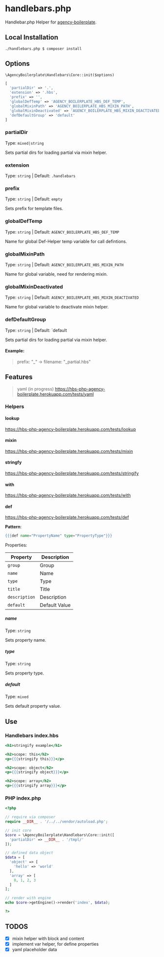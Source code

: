 # handlebars.php

Handlebar.php Helper for [agency-boilerplate](https://github.com/agency-framework/agency-boilerplate).

## Local Installation

```
./handlebars.php $ composer install
```

## Options

`\AgencyBoilerplate\Handlebars\Core::init($options)`

```php
[
  'partialDir' => '.',
  'extension' => '.hbs',
  'prefix' => '',
  'globalDefTemp' => 'AGENCY_BOILERPLATE_HBS_DEF_TEMP',
  'globalMixinPath' => 'AGENCY_BOILERPLATE_HBS_MIXIN_PATH',
  'globalMixinDeactivated' => 'AGENCY_BOILERPLATE_HBS_MIXIN_DEACTIVATED',
  'defDefaultGroup' => 'default'
]
```

### partialDir

Type: `mixed|string`

Sets partial dirs for loading partial via mixin helper.

### extension

Type: `string` | Default: `.handlebars`

### prefix

Type: `string` | Default: `empty`

Sets prefix for template files.

### globalDefTemp

Type: `string` | Default: `AGENCY_BOILERPLATE_HBS_DEF_TEMP` 

Name for global Def-Helper temp variable for call defintions.

### globalMixinPath

Type: `string` | Default: `AGENCY_BOILERPLATE_HBS_MIXIN_PATH` 

Name for global variable, need for rendering mixin.

### globalMixinDeactivated

Type: `string` | Default: `AGENCY_BOILERPLATE_HBS_MIXIN_DEACTIVATED`

Name for global variable to deactivate mixin helper.

### defDefaultGroup

Type: `string` | Default: `default

Sets partial dirs for loading partial via mixin helper.


#### Example:

> prefix: "_" -> filename: "_partial.hbs"

## Features

> yaml (in progress) <https://hbs-php-agency-boilerplate.herokuapp.com/tests/yaml>

### Helpers

#### lookup

<https://hbs-php-agency-boilerplate.herokuapp.com/tests/lookup>

#### mixin

<https://hbs-php-agency-boilerplate.herokuapp.com/tests/mixin>

#### stringfy

<https://hbs-php-agency-boilerplate.herokuapp.com/tests/stringify>

#### with

<https://hbs-php-agency-boilerplate.herokuapp.com/tests/with>

#### def

<https://hbs-php-agency-boilerplate.herokuapp.com/tests/def>

**Pattern**:

```mustache
{{{def name="PropertyName" type="PropertyType"}}}
```

Properties:

Property      | Description
------------- | -------------
`group`       | Group
`name`        | Name
`type`        | Type
`title`       | Title
`description` | Description
`default`     | Default Value

##### name

Type: `string`

Sets property name.

##### type

Type: `string`

Sets property type.

##### default

Type: `mixed`

Sets default property value.

## Use

### Handlebars index.hbs

```mustache
<h1>stringify example</h1>

<h2>scope: this</h2>
<p>{{{stringify this}}}</p>

<h2>scope: object</h2>
<p>{{{stringify object}}}</p>

<h2>scope: array</h2>
<p>{{{stringify array}}}</p>
```

### PHP index.php

```php
<?php

// require via composer
require __DIR__ . '/../../vendor/autoload.php';

// init core
$core = \AgencyBoilerplate\Handlebars\Core::init([
  'partialDir' => __DIR__ . '/tmpl/'
]);

// defined data object
$data = [
  'object' => [
    'hello' => 'world'
  ],
  'array' => [
    0, 1, 2, 3
  ]
];

// render with engine
echo $core->getEngine()->render('index', $data);

?>
```

## TODOS

- [x] mixin helper with block and content
- [x] implement var helper, for define properties
- [x] yaml placeholder data
